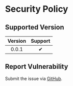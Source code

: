 # Security Policy

## Supported Version

| **Version** | **Support** |
|:---:|:---:|
| 0.0.1 | ✔ |

## Report Vulnerability

Submit the issue via [GitHub](https://github.com/hugoalh/GitHubAction.SendToDiscord/issues).

